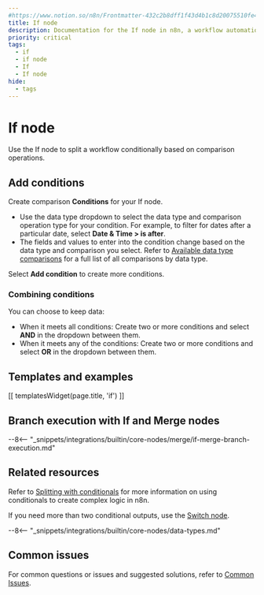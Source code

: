 ```yaml
---
#https://www.notion.so/n8n/Frontmatter-432c2b8dff1f43d4b1c8d20075510fe4
title: If node
description: Documentation for the If node in n8n, a workflow automation platform. Includes guidance on usage, and links to examples.
priority: critical
tags:
  - if
  - if node
  - If
  - If node
hide:
  - tags
---
```


# If node

Use the If node to split a workflow conditionally based on comparison operations.

## Add conditions

Create comparison **Conditions** for your If node.

- Use the data type dropdown to select the data type and comparison operation type for your condition. For example, to filter for dates after a particular date, select **Date & Time > is after**.
- The fields and values to enter into the condition change based on the data type and comparison you select. Refer to [Available data type comparisons](#available-data-type-comparisons) for a full list of all comparisons by data type.

Select **Add condition** to create more conditions.

### Combining conditions

You can choose to keep data:

* When it meets all conditions: Create two or more conditions and select **AND** in the dropdown between them.
* When it meets any of the conditions: Create two or more conditions and select **OR** in the dropdown between them.

## Templates and examples

<!-- see https://www.notion.so/n8n/Pull-in-templates-for-the-integrations-pages-37c716837b804d30a33b47475f6e3780 -->
[[ templatesWidget(page.title, 'if') ]]

## Branch execution with If and Merge nodes

--8<-- "_snippets/integrations/builtin/core-nodes/merge/if-merge-branch-execution.md"

## Related resources

Refer to [Splitting with conditionals](/flow-logic/splitting/) for more information on using conditionals to create complex logic in n8n.

If you need more than two conditional outputs, use the [Switch node](/integrations/builtin/core-nodes/n8n-nodes-base.switch/).

--8<-- "_snippets/integrations/builtin/core-nodes/data-types.md"

## Common issues

For common questions or issues and suggested solutions, refer to [Common Issues](/integrations/builtin/core-nodes/n8n-nodes-base.if/common-issues/).
